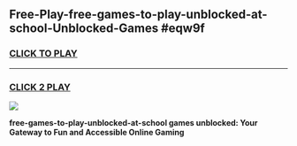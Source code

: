 
## Free-Play-free-games-to-play-unblocked-at-school-Unblocked-Games #eqw9f
<h3>
<a href="https://news.freeplayer.one?title=free-games-to-play-unblocked-at-school&ref=8M">CLICK TO PLAY</a></h3>
<hr>

<h3>
<a href="https://news.freeplayer.one?title=free-games-to-play-unblocked-at-school&ref=8M">CLICK 2 PLAY</a>
  
</h3>

<a href="https://news.freeplayer.one?title=free-games-to-play-unblocked-at-school&ref=8M"><img src="https://clearcache.store/games.png"></a>


**free-games-to-play-unblocked-at-school games unblocked: Your Gateway to Fun and Accessible Online Gaming**
